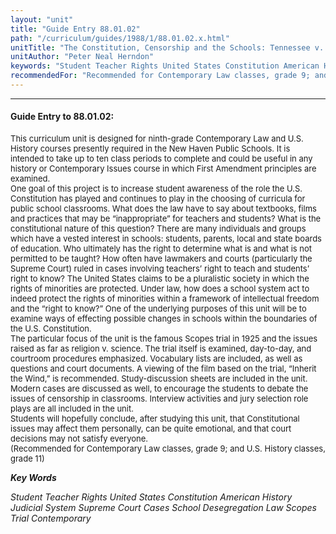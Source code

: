 ```yaml
---
layout: "unit"
title: "Guide Entry 88.01.02"
path: "/curriculum/guides/1988/1/88.01.02.x.html"
unitTitle: "The Constitution, Censorship and the Schools: Tennessee v. John Thomas Scopes"
unitAuthor: "Peter Neal Herndon"
keywords: "Student Teacher Rights United States Constitution American History Judicial System Supreme Court Cases School Desegregation Law Scopes Trial Contemporary"
recommendedFor: "Recommended for Contemporary Law classes, grade 9; and U.S. History classes, grade 11"
---
```

<body>
<hr/>
 <h4>
  Guide Entry to 88.01.02:
 </h4>
 <font size="-1">
  <dl>
   <dt>
    This curriculum unit is designed for ninth-grade Contemporary Law and U.S. History courses presently required in the New Haven Public Schools. It is intended to take up to ten class periods to complete and could be useful in any history or Contemporary Issues course in which First Amendment principles are examined.
    <dt>
     One goal of this project is to increase student awareness of the role the U.S. Constitution has played and continues to play in the choosing of curricula for public school classrooms. What does the law have to say about textbooks, films and practices that may be “inappropriate” for teachers and students? What is the constitutional nature of this question? There are many individuals and groups which have a vested interest in schools: students, parents, local and state boards of education. Who ultimately has the right to determine what is and what is not permitted to be taught? How often have lawmakers and courts (particularly the Supreme Court) ruled in cases involving teachers’ right to teach and students’ right to know? The United States claims to be a pluralistic society in which the rights of minorities are protected. Under law, how does a school system act to indeed protect the rights of minorities within a framework of intellectual freedom and the “right to know?” One of the underlying purposes of this unit will be to examine ways of effecting possible changes in schools within the boundaries of the U.S. Constitution.
     <dt>
      The particular focus of the unit is the famous Scopes trial in 1925 and the issues raised as far as religion v. science. The trial itself is examined, day-to-day, and courtroom procedures emphasized. Vocabulary lists are included, as well as questions and court documents. A viewing of the film based on the trial, “Inherit the Wind,” is recommended. Study-discussion sheets are included in the unit.
      <dt>
       Modern cases are discussed as well, to encourage the students to debate the issues of censorship in classrooms. Interview activities and jury selection role plays are all included in the unit.
       <dt>
        Students will hopefully conclude, after studying this unit, that Constitutional issues may affect them personally, can be quite emotional, and that court decisions may not satisfy everyone.
        <dt>
         (Recommended for Contemporary Law classes, grade 9; and U.S. History classes, grade 11)
        </dt>
       </dt>
      </dt>
     </dt>
    </dt>
   </dt>
  </dl>
 </font>
 <p>
  <b>
   <i>
    Key Words
   </i>
  </b>
  <br/>
 </p>
 <p>
  <i>
   Student Teacher Rights United States Constitution American History Judicial System Supreme Court Cases School Desegregation Law Scopes Trial Contemporary
  </i>
 </p>

</body>